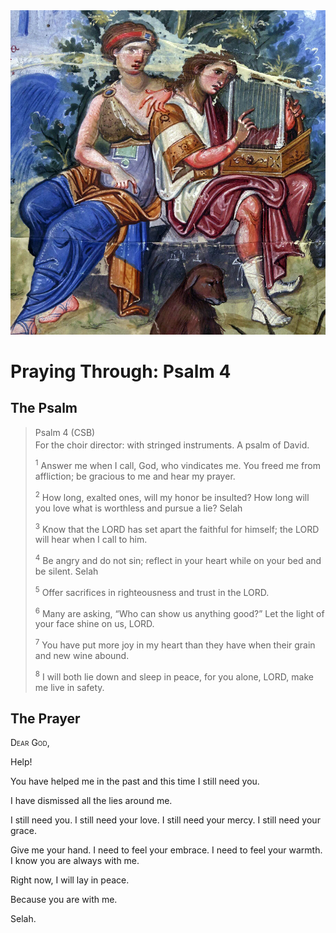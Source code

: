 <img class="intro-right" src="art-paris-psalter.jpg">

<style>
  li {list-style-type: none;}
  p + ul {
    margin-top: -18px;
}
</style>

# Praying Through: Psalm 4

## The Psalm

>Psalm 4 (CSB)  
><sup></sup> For the choir director: with stringed instruments. A psalm of David. 
>
><sup>1</sup> Answer me when I call, God, who vindicates me. You freed me from affliction; be gracious to me and hear my prayer. 
>
><sup>2</sup> How long, exalted ones, will my honor be insulted? How long will you love what is worthless and pursue a lie? Selah 
>
><sup>3</sup> Know that the LORD has set apart the faithful for himself; the LORD will hear when I call to him. 
>
><sup>4</sup> Be angry and do not sin; reflect in your heart while on your bed and be silent. Selah 
>
><sup>5</sup> Offer sacrifices in righteousness and trust in the LORD. 
>
><sup>6</sup> Many are asking, “Who can show us anything good?” Let the light of your face shine on us, LORD. 
>
><sup>7</sup> You have put more joy in my heart than they have when their grain and new wine abound. 
>
><sup>8</sup> I will both lie down and sleep in peace, for you alone, LORD, make me live in safety.

## The Prayer

<div style="font-variant: small-caps;">
Dear God,
</div>

Help!

You have helped me in the past and this time I still need you.

I have dismissed all the lies around me.

I still need you.
I still need your love.
I still need your mercy.
I still need your grace.

Give me your hand.
I need to feel your embrace.
I need to feel your warmth.
I know you are always with me.

Right now, I will lay in peace.

Because you are with me.

Selah.
